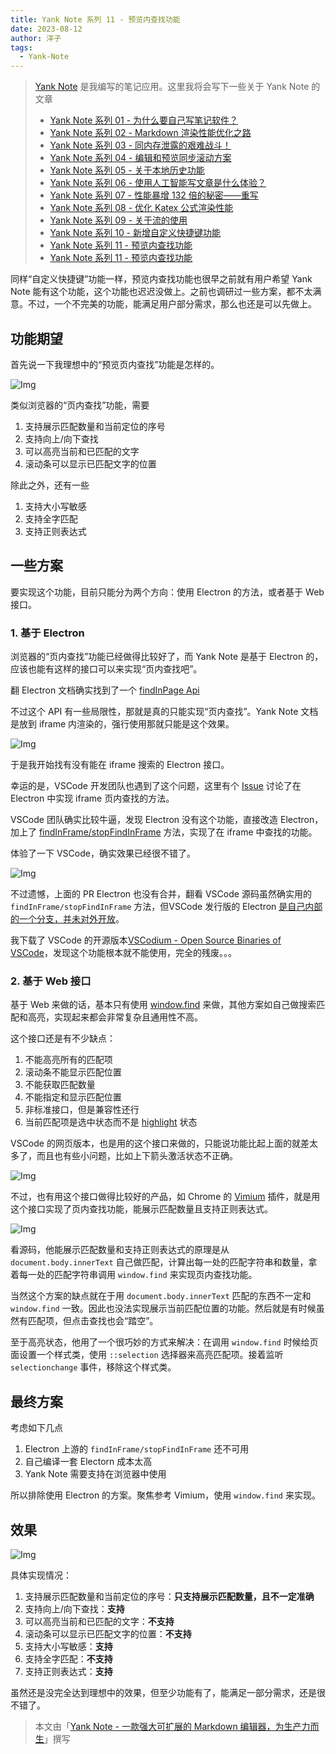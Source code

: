 ```yaml
---
title: Yank Note 系列 11 - 预览内查找功能
date: 2023-08-12
author: 洋子
tags:
  - Yank-Note
---
```


> [Yank Note](https://github.com/purocean/yn) 是我编写的笔记应用。这里我将会写下一些关于 Yank Note 的文章
> - [Yank Note 系列 01 - 为什么要自己写笔记软件？](/yank-note-01)
> - [Yank Note 系列 02 - Markdown 渲染性能优化之路](/yank-note-02)
> - [Yank Note 系列 03 - 同内存泄露的艰难战斗！](/yank-note-03)
> - [Yank Note 系列 04 - 编辑和预览同步滚动方案](/yank-note-04)
> - [Yank Note 系列 05 - 关于本地历史功能](/yank-note-05)
> - [Yank Note 系列 06 - 使用人工智能写文章是什么体验？](/yank-note-06)
> - [Yank Note 系列 07 - 性能暴增 132 倍的秘密——重写](/yank-note-07)
> - [Yank Note 系列 08 - 优化 Katex 公式渲染性能](/yank-note-08)
> - [Yank Note 系列 09 - 关于流的使用](/yank-note-09)
> - [Yank Note 系列 10 - 新增自定义快捷键功能](/yank-note-10)
> - [Yank Note 系列 11 - 预览内查找功能](/yank-note-11)
> - [Yank Note 系列 11 - 预览内查找功能](/yank-note-11)

同样“自定义快捷键”功能一样，预览内查找功能也很早之前就有用户希望 Yank Note 能有这个功能，这个功能也迟迟没做上。之前也调研过一些方案，都不太满意。不过，一个不完美的功能，能满足用户部分需求，那么也还是可以先做上。

## 功能期望

首先说一下我理想中的“预览页内查找”功能是怎样的。

![Img](./FILES/2023-08-12-yank-note-11.md/img-20230812175730.png)

类似浏览器的“页内查找”功能，需要

1. 支持展示匹配数量和当前定位的序号
1. 支持向上/向下查找
1. 可以高亮当前和已匹配的文字
1. 滚动条可以显示已匹配文字的位置

除此之外，还有一些

1. 支持大小写敏感
1. 支持全字匹配
1. 支持正则表达式

## 一些方案

要实现这个功能，目前只能分为两个方向：使用 Electron 的方法，或者基于 Web 接口。

### 1. 基于 Electron

浏览器的“页内查找”功能已经做得比较好了，而 Yank Note 是基于 Electron 的，应该也能有这样的接口可以来实现“页内查找吧”。

翻 Electron 文档确实找到了一个 [findInPage Api](https://www.electronjs.org/docs/latest/api/web-contents#contentsfindinpagetext-options)

不过这个 API 有一些局限性，那就是真的只能实现“页内查找”。Yank Note 文档是放到 iframe 内渲染的，强行使用那就只能是这个效果。

![Img](./FILES/2023-08-12-yank-note-11.md/img-20230812180804.png)

于是我开始找有没有能在 iframe 搜索的 Electron 接口。

幸运的是，VSCode 开发团队也遇到了这个问题，这里有个 [Issue](https://github.com/microsoft/vscode/issues/96307) 讨论了在 Electron 中实现 iframe 页内查找的方法。

VSCode 团队确实比较牛逼，发现 Electron 没有这个功能，直接改造 Electron，加上了 [findInFrame/stopFindInFrame](https://github.com/electron/electron/pull/28274) 方法，实现了在 iframe 中查找的功能。

体验了一下 VSCode，确实效果已经很不错了。

![Img](./FILES/2023-08-12-yank-note-11.md/img-20230812181524.png)

不过遗憾，上面的 PR Electron 也没有合并，翻看 VSCode 源码虽然确实用的 `findInFrame/stopFindInFrame` 方法，但VSCode 发行版的 Electron [是自己内部的一个分支，并未对外开放](https://github.com/microsoft/vscode/issues/96307#issuecomment-821746677)。

我下载了 VSCode 的开源版本[VSCodium - Open Source Binaries of VSCode](https://vscodium.com/)，发现这个功能根本就不能使用，完全的残废。。。

### 2. 基于 Web 接口

基于 Web 来做的话，基本只有使用 [window.find](https://developer.mozilla.org/en-US/docs/Web/API/Window/find) 来做，其他方案如自己做搜索匹配和高亮，实现起来都会非常复杂且通用性不高。

这个接口还是有不少缺点：

1. 不能高亮所有的匹配项
1. 滚动条不能显示匹配位置
1. 不能获取匹配数量
1. 不能指定和显示匹配位置
1. 非标准接口，但是兼容性还行
1. 当前匹配项是选中状态而不是 [highlight](https://developer.mozilla.org/en-US/docs/Web/API/Highlight) 状态

VSCode 的网页版本，也是用的这个接口来做的，只能说功能比起上面的就差太多了，而且也有些小问题，比如上下箭头激活状态不正确。

![Img](./FILES/2023-08-12-yank-note-11.md/img-20230812182536.png)

不过，也有用这个接口做得比较好的产品，如 Chrome 的 [Vimium](https://github.com/philc/vimium) 插件，就是用这个接口实现了页内查找功能，能展示匹配数量且支持正则表达式。

![Img](./FILES/2023-08-12-yank-note-11.md/img-20230812183351.png)

看源码，他能展示匹配数量和支持正则表达式的原理是从 `document.body.innerText` 自己做匹配，计算出每一处的匹配字符串和数量，拿着每一处的匹配字符串调用 `window.find` 来实现页内查找功能。

当然这个方案的缺点就在于用 `document.body.innerText` 匹配的东西不一定和 `window.find` 一致。因此也没法实现展示当前匹配位置的功能。然后就是有时候虽然有匹配项，但点击查找也会“踏空”。

至于高亮状态，他用了一个很巧妙的方式来解决：在调用 `window.find` 时候给页面设置一个样式类，使用 `::selection` 选择器来高亮匹配项。接着监听 `selectionchange` 事件，移除这个样式类。

## 最终方案

考虑如下几点

1. Electron 上游的 `findInFrame/stopFindInFrame` 还不可用
1. 自己编译一套 Electorn 成本太高
1. Yank Note 需要支持在浏览器中使用

所以排除使用 Electron 的方案。聚焦参考 Vimium，使用 `window.find` 来实现。

## 效果

![Img](./FILES/2023-08-12-yank-note-11.md/img-20230812184449.png)

具体实现情况：

1. 支持展示匹配数量和当前定位的序号：**只支持展示匹配数量，且不一定准确**
1. 支持向上/向下查找：**支持**
1. 可以高亮当前和已匹配的文字：**不支持**
1. 滚动条可以显示已匹配文字的位置：**不支持**
1. 支持大小写敏感：**支持**
1. 支持全字匹配：**不支持**
1. 支持正则表达式：**支持**

虽然还是没完全达到理想中的效果，但至少功能有了，能满足一部分需求，还是很不错了。

> 本文由「[Yank Note - 一款强大可扩展的 Markdown 编辑器，为生产力而生](https://github.com/purocean/yn)」撰写
